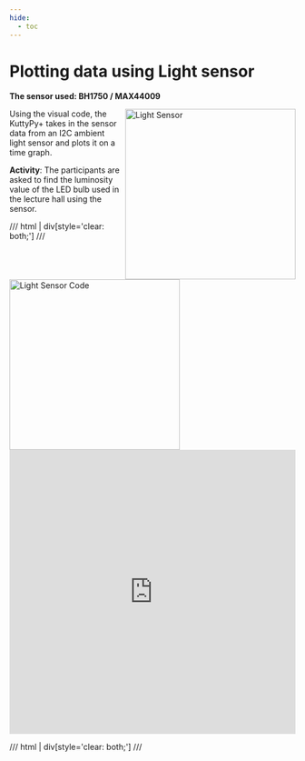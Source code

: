 ```yaml
---
hide:
  - toc
---
```



# Plotting data using Light sensor

**The sensor used: BH1750 /  MAX44009**


<div style="float: right; margin-left: 10px;">
  <img src="../images/max44009_connection.jpg" alt="Light Sensor" width="300">
</div>


Using the visual code, the KuttyPy+ takes in the sensor data from an I2C ambient light sensor and plots it on a time graph.

**Activity**: The participants are asked to find the luminosity value of the LED bulb used in the lecture hall using the sensor.


/// html | div[style='clear: both;']
///



<div style="float: left; margin-right: 10px;">
  <img src="../images/max44009_visual.png" alt="Light Sensor Code" width="300">
</div>

<iframe width="100%" height="500" src="https://www.youtube.com/embed/2x5X6D966ZQ?si=p43AFTrTU60XI1PT" title="YouTube video player" frameborder="0" allow="accelerometer; autoplay; clipboard-write; encrypted-media; gyroscope; picture-in-picture; web-share" referrerpolicy="strict-origin-when-cross-origin" allowfullscreen></iframe>


/// html | div[style='clear: both;']
///
